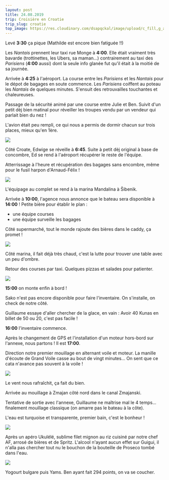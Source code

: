 ```yaml
---
layout: post
title: 24.08.2019
trip: Croisière en Croatie
trip_slug: croatie
top_image: https://res.cloudinary.com/dsapqckal/image/upload/c_fill,g_auto,h_250,w_2560/c_scale,fl_relative/croatie/20190825_110157_dcurbl.jpg
---
```


Levé **3:30** ça pique (Mathilde est encore bien fatiguée !!)

Les _Nantais_ prennent leur taxi rue Monge à **4:00**. Elle était vraiment très bavarde (trottinettes, les Ubers, sa maman...) contrairement au taxi des _Parisiens_ (**4:00** aussi) dont la seule info glanée fut qu'il était à la moitié de sa journée.

Arrivée à **4:25** à l'aéroport. La course entre les _Parisiens_ et les _Nantais_ pour le dépot de bagages en soute commence. Les _Parisiens_ coiffent au poteau les _Nantais_ de quelques minutes. S'ensuit des retrouvailles touchantes et chaleureuses.

Passage de la sécurité animé par une course entre Julie et Ben. Suivit d'un petit dèj bien matinal pour réveiller les troupes vendu par un vendeur qui parlait bien du nez !

L'avion était peu rempli, ce qui nous a permis de dormir chacun sur trois places, mieux qu'en 1ère.

![](https://res.cloudinary.com/dsapqckal/image/upload/h_600/croatie/IMG-20190824-WA0004_nrbtx2.jpg)

Côté Croate, Edwige se réveille à **6:45**. Suite à petit dèj original à base de concombre, Ed se rend à l'aéroport récupérer le reste de l'équipe.

Atterrissage à l'heure et récupération des bagages sans encombre, même pour le fusil harpon d'Arnaud-Félix !

![](https://res.cloudinary.com/dsapqckal/image/upload/w_824/croatie/IMG-20190824-WA0005_mhbfci.jpg)

L'équipage au complet se rend à la marina Mandalina à Šibenik.

<div class="map" data-lng="43.719157" data-lat="15.900324"></div>

Arrivée à **10:00**, l'agence nous annonce que le bateau sera disponible à **14:00** ! Petite bière pour établir le plan :
- une équipe courses
- une équipe surveille les bagages

Côté supermarché, tout le monde rajoute des bières dans le caddy, ça promet !

![](https://res.cloudinary.com/dsapqckal/image/upload/w_824/croatie/20190824_120140_h1bmpa.jpg)

Côté marina, il fait déjà très chaud, c'est la lutte pour trouver une table avec un peu d'ombre.

Retour des courses par taxi. Quelques pizzas et salades pour patienter.

![](https://res.cloudinary.com/dsapqckal/image/upload/w_824/croatie/20190824_104232_lzvkze.jpg)

**15:00** on monte enfin à bord !

Sako n'est pas encore disponible pour faire l'inventaire. On s'installe, on check de notre côté.

Guillaume essaye d'aller chercher de la glace, en vain : Avoir 40 Kunas en billet de 50 ou 20, c'est pas facile !

**16:00** l'inventaire commence.

Après le changement de GPS et l'installation d'un moteur hors-bord sur l'annexe, nous partons ! Il est **17:00**.

Direction notre premier mouillage en alternant voile et moteur. La manille d'écoute de Grand Voile casse au bout de vingt minutes... On sent que ce cata n'avance pas souvent à la voile !

![](https://res.cloudinary.com/dsapqckal/image/upload/w_824/croatie/20190824_170636_ockbvt.jpg)

Le vent nous rafraîchit, ça fait du bien.

Arrivée au mouillage à Zmajan côté nord dans le canal Zmajanski.

<div class="map" data-lng="43.697904" data-lat="15.752652"></div>

Tentative de sortie avec l'annexe, Guillaume ne maîtrise mal le 4 temps... finalement mouillage classique (on amarre pas le bateau à la côte).

L'eau est turquoise et transparente, premier bain, c'est le bonheur !

![](https://res.cloudinary.com/dsapqckal/image/upload/w_824/croatie/IMG-20190824-WA0021_owemw1.jpg)

Après un apéro Ukulélé, sublime filet mignon au riz cuisiné par notre chef AF, arrosé de bières et de Spritz. L'alcool n'ayant aucun effet sur Guigui, il n'alla pas chercher tout nu le bouchon de la bouteille de Proseco tombé dans l'eau.

![](https://res.cloudinary.com/dsapqckal/image/upload/w_824/croatie/IMG-20190824-WA0020_gswo5u.jpg)

Yogourt bulgare puis Yams. Ben ayant fait 294 points, on va se coucher.
